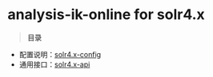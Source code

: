 # analysis-ik-online for solr4.x

>  **目录**

- 配置说明：[solr4.x-config](../solr4.x-config.md)
- 通用接口：[solr4.x-api](../solr4.x-api.md)